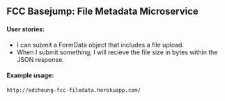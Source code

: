 ## FCC Basejump: File Metadata Microservice
#### User stories:

* I can submit a FormData object that includes a file upload.
* When I submit something, I will recieve the file size in bytes within the JSON response.

#### Example usage:
`http://edcheung-fcc-filedata.herokuapp.com/`
